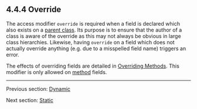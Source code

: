 ## 4.4.4 Override

The access modifier `override` is required when a field is declared which also exists on a [parent class](types-class-inheritance.md). Its purpose is to ensure that the author of a class is aware of the override as this may not always be obvious in large class hierarchies. Likewise, having `override` on a field which does not actually override anything (e.g. due to a misspelled field name) triggers an error.

The effects of overriding fields are detailed in [Overriding Methods](class-field-overriding.md). This modifier is only allowed on [method](class-field-method.md) fields.

---

Previous section: [Dynamic](class-field-dynamic.md)

Next section: [Static](class-field-static.md)